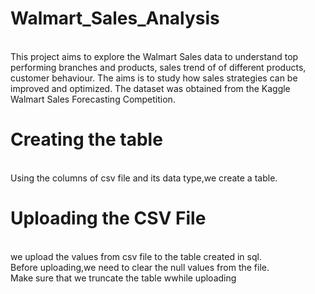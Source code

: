 # Walmart_Sales_Analysis

<br>This project aims to explore the Walmart Sales data to understand top performing branches and products, sales trend of of different products, customer behaviour. The aims is to study how sales strategies can be improved and optimized. The dataset was obtained from the Kaggle Walmart Sales Forecasting Competition.


# Creating the table 
<br> Using the columns of csv file and its data type,we create a table.

# Uploading the CSV File
<br> we upload the values from csv file to the table created in sql.
<br>Before uploading,we need to clear the null values from the file.
<br>Make sure that we truncate the table wwhile uploading
